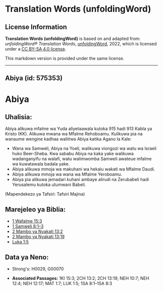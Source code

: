 # Translation Words (unfoldingWord)

## License Information

**Translation Words (unfoldingWord)** is based on and adapted from: _unfoldingWord® Translation Words_, [unfoldingWord](https://unfoldingword.org/utw), 2022, which is licensed under a [CC BY-SA 4.0 license](https://creativecommons.org/licenses/by-sa/4.0/legalcode.en).

This markdown version is provided under the same license.



--------------------------------

## Abiya (id: 575353)

Abiya
=====

Uhalisia:
---------

Abiya alikuwa mfalme wa Yuda aliyetaawala kutoka 915 hadi 913 Kabla ya Kristo (KK). Alikuwa mwana wa Mfalme Rehoboamu. Kulikuwa pia na wanaume wengine kadhaa waliitwa Abiya katika Agano la Kale:

* Wana wa Samweli, Abiya na Yoeli, walikuwa viongozi wa watu wa Israeli huko Beer\-Sheba. Kwa sababu Abiya na kaka yake walikuwa wadanganyifu na walafi, watu walimwomba Samweli awateue mfalme wa kuwatawala badala yake.
* Abiya alikuwa mmoja wa makuhani wa hekalu wakati wa Mfalme Daudi.
* Abiya alikuwa mmoja wa wana wa Mfalme Yeroboamu.
* Abiya pia alikuwa jemadari kuhani ambaye alirudi na Zerubabeli hadi Yerusalemu kutoka utumwani Babeli.

(Mapendekezo ya Tafsiri: Tafsiri Majina)

Marejeleo ya Biblia:
--------------------

* [1 Wafalme 15:3](https://ref.ly/1Kgs15:3)
* [1 Samweli 8:1–3](https://ref.ly/1Sam8:1-1Sam8:3)
* [2 Mambo ya Nyakati 13:2](https://ref.ly/2Chr13:2)
* [2 Mambo ya Nyakati 13:19](https://ref.ly/2Chr13:19)
* [Luka 1:5](https://ref.ly/Luke1:5)

Data ya Neno:
-------------

* Strong's: H0029, G00070

* **Associated Passages:** 1KI 15:3; 2CH 13:2; 2CH 13:19; NEH 10:7; NEH 12:4; NEH 12:17; MAT 1:7; LUK 1:5; 1SA 8:1–1SA 8:3

